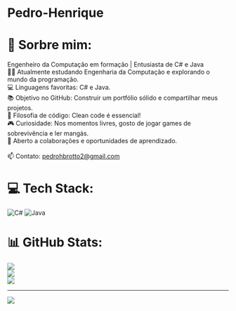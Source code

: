# Pedro-Henrique

# 💫 Sorbre mim:
Engenheiro da Computação em formação | Entusiasta de C# e Java<br>👨‍💻 Atualmente estudando Engenharia da Computação e explorando o mundo da programação.<br>💻 Linguagens favoritas: C# e Java.<br>📚 Objetivo no GitHub: Construir um portfólio sólido e compartilhar meus projetos.<br>🧹 Filosofia de código: Clean code é essencial!<br>🎮 Curiosidade: Nos momentos livres, gosto de jogar games de sobrevivência e ler mangás.<br>🤝 Aberto a colaborações e oportunidades de aprendizado.<br><br>📫 Contato: pedrohbrotto2@gmail.com 


# 💻 Tech Stack:
![C#](https://img.shields.io/badge/c%23-%23239120.svg?style=for-the-badge&logo=csharp&logoColor=white) ![Java](https://img.shields.io/badge/java-%23ED8B00.svg?style=for-the-badge&logo=openjdk&logoColor=white)
# 📊 GitHub Stats:
![](https://github-readme-stats.vercel.app/api?username=pedrohq4&theme=merko&hide_border=false&include_all_commits=true&count_private=true)<br/>
![](https://nirzak-streak-stats.vercel.app/?user=pedrohq4&theme=merko&hide_border=false)<br/>
![](https://github-readme-stats.vercel.app/api/top-langs/?username=pedrohq4&theme=merko&hide_border=false&include_all_commits=true&count_private=true&layout=compact)

---
[![](https://visitcount.itsvg.in/api?id=pedrohq4&icon=0&color=0)](https://visitcount.itsvg.in)

<!-- Proudly created with GPRM ( https://gprm.itsvg.in ) -->
